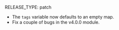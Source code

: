 RELEASE_TYPE: patch

*   The `tags` variable now defaults to an empty map.
*   Fix a couple of bugs in the v4.0.0 module.